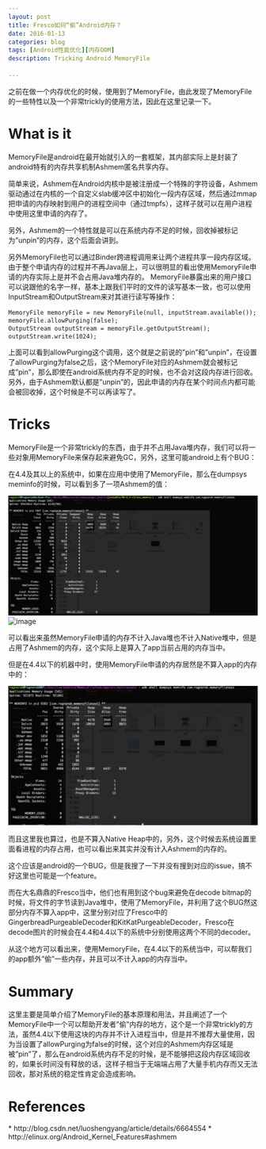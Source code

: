 ```yaml
---
layout: post
title: Fresco如何“偷”Android内存？
date: 2016-01-13
categories: blog
tags: [Android性能优化][内存OOM]
description: Tricking Android MemoryFile

---
```


之前在做一个内存优化的时候，使用到了MemoryFile，由此发现了MemoryFile的一些特性以及一个非常trickly的使用方法，因此在这里记录一下。

<h1>What is it</h1>

MemoryFile是android在最开始就引入的一套框架，其内部实际上是封装了android特有的内存共享机制Ashmem匿名共享内存。

简单来说，Ashmem在Android内核中是被注册成一个特殊的字符设备，Ashmem驱动通过在内核的一个自定义slab缓冲区中初始化一段内存区域，然后通过mmap把申请的内存映射到用户的进程空间中（通过tmpfs），这样子就可以在用户进程中使用这里申请的内存了。

另外，Ashmem的一个特性就是可以在系统内存不足的时候，回收掉被标记为”unpin”的内存，这个后面会讲到。

另外MemoryFile也可以通过Binder跨进程调用来让两个进程共享一段内存区域。由于整个申请内存的过程并不再Java层上，可以很明显的看出使用MemoryFile申请的内存实际上是并不会占用Java堆内存的。
MemoryFile暴露出来的用户接口可以说跟他的名字一样，基本上跟我们平时的文件的读写基本一致，也可以使用InputStream和OutputStream来对其进行读写等操作：

    MemoryFile memoryFile = new MemoryFile(null, inputStream.available());
    memoryFile.allowPurging(false);
    OutputStream outputStream = memoryFile.getOutputStream();
    outputStream.write(1024);

上面可以看到allowPurging这个调用，这个就是之前说的”pin”和”unpin”，在设置了allowPurging为false之后，这个MemoryFile对应的Ashmem就会被标记成”pin”，那么即使在android系统内存不足的时候，也不会对这段内存进行回收。另外，由于Ashmem默认都是”unpin”的，因此申请的内存在某个时间点内都可能会被回收掉，这个时候是不可以再读写了。

<h1>Tricks</h1>
MemoryFile是一个非常trickly的东西，由于并不占用Java堆内存，我们可以将一些对象用MemoryFile来保存起来避免GC，另外，这里可能android上有个BUG：

在4.4及其以上的系统中，如果在应用中使用了MemoryFile，那么在dumpsys meminfo的时候，可以看到多了一项Ashmem的值：

![github](https://github.com/ZhaoYukai/zhaoyukai.github.io/blob/master/img/memoryfile_1.jpg "github")
![image](https://github.com/71.png)

可以看出来虽然MemoryFile申请的内存不计入Java堆也不计入Native堆中，但是占用了Ashmem的内存，这个实际上是算入了app当前占用的内存当中。

但是在4.4以下的机器中时，使用MemoryFile申请的内存居然是不算入app的内存中的：

![github](https://github.com/ZhaoYukai/zhaoyukai.github.io/blob/master/img/memoryfile_2.jpg "github")

而且这里我也算过，也是不算入Native Heap中的，另外，这个时候去系统设置里面看进程的内存占用，也可以看出来其实并没有计入Ashmem的内存的。

这个应该是android的一个BUG，但是我搜了一下并没有搜到对应的issue，搞不好这里也可能是一个feature。

而在大名鼎鼎的Fresco当中，他们也有用到这个bug来避免在decode bitmap的时候，将文件的字节读到Java堆中，使用了MemoryFile，并利用了这个BUG然这部分内存不算入app中，这里分别对应了Fresco中的GingerbreadPurgeableDecoder和KitKatPurgeableDecoder，Fresco在decode图片的时候会在4.4和4.4以下的系统中分别使用这两个不同的decoder。

从这个地方可以看出来，使用MemoryFile，在4.4以下的系统当中，可以帮我们的app额外”偷”一些内存，并且可以不计入app的内存当中。

<h1>Summary</h1>
这里主要是简单介绍了MemoryFile的基本原理和用法，并且阐述了一个MemoryFile中一个可以帮助开发者”偷”内存的地方，这个是一个非常trickly的方法，虽然4.4以下使用这块的内存并不计入进程当中，但是并不推荐大量使用，因为当设置了allowPurging为false的时候，这个对应的Ashmem内存区域是被”pin”了，那么在android系统内存不足的时候，是不能够把这段内存区域回收的，如果长时间没有释放的话，这样子相当于无端端占用了大量手机内存而又无法回收，那对系统的稳定性肯定会造成影响。

<h1>References</h1>
* http://blog.csdn.net/luoshengyang/article/details/6664554
* http://elinux.org/Android_Kernel_Features#ashmem

